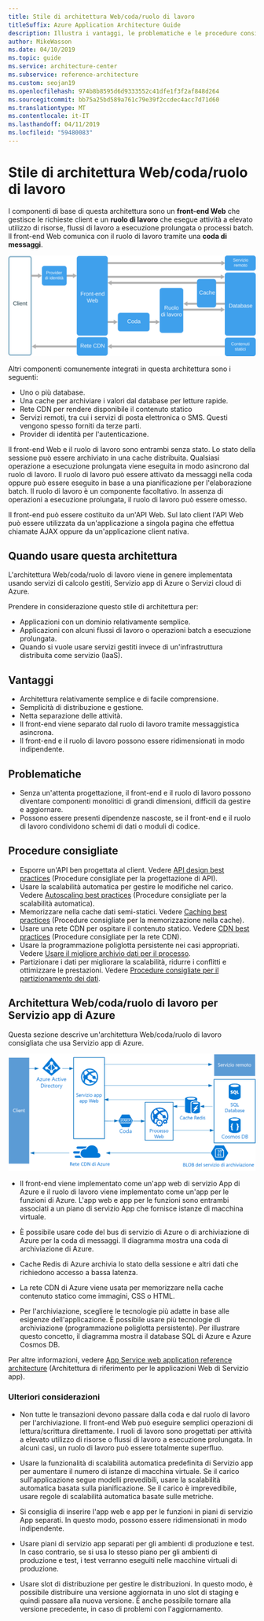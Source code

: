 ```yaml
---
title: Stile di architettura Web/coda/ruolo di lavoro
titleSuffix: Azure Application Architecture Guide
description: Illustra i vantaggi, le problematiche e le procedure consigliate per le architetture Web/coda/ruolo di lavoro in Azure.
author: MikeWasson
ms.date: 04/10/2019
ms.topic: guide
ms.service: architecture-center
ms.subservice: reference-architecture
ms.custom: seojan19
ms.openlocfilehash: 974b8b8595d6d9333552c41dfe1f3f2af848d264
ms.sourcegitcommit: bb75a25bd589a761c79e39f2ccdec4acc7d71d60
ms.translationtype: MT
ms.contentlocale: it-IT
ms.lasthandoff: 04/11/2019
ms.locfileid: "59480083"
---
```

# <a name="web-queue-worker-architecture-style"></a>Stile di architettura Web/coda/ruolo di lavoro

I componenti di base di questa architettura sono un **front-end Web** che gestisce le richieste client e un **ruolo di lavoro** che esegue attività a elevato utilizzo di risorse, flussi di lavoro a esecuzione prolungata o processi batch.  Il front-end Web comunica con il ruolo di lavoro tramite una **coda di messaggi**.

![Diagramma logico dello stile di architettura Web/coda/ruolo di lavoro](./images/web-queue-worker-logical.svg)

Altri componenti comunemente integrati in questa architettura sono i seguenti:

- Uno o più database.
- Una cache per archiviare i valori dal database per letture rapide.
- Rete CDN per rendere disponibile il contenuto statico
- Servizi remoti, tra cui i servizi di posta elettronica o SMS. Questi vengono spesso forniti da terze parti.
- Provider di identità per l'autenticazione.

Il front-end Web e il ruolo di lavoro sono entrambi senza stato. Lo stato della sessione può essere archiviato in una cache distribuita. Qualsiasi operazione a esecuzione prolungata viene eseguita in modo asincrono dal ruolo di lavoro. Il ruolo di lavoro può essere attivato da messaggi nella coda oppure può essere eseguito in base a una pianificazione per l'elaborazione batch. Il ruolo di lavoro è un componente facoltativo. In assenza di operazioni a esecuzione prolungata, il ruolo di lavoro può essere omesso.

Il front-end può essere costituito da un'API Web. Sul lato client l'API Web può essere utilizzata da un'applicazione a singola pagina che effettua chiamate AJAX oppure da un'applicazione client nativa.

## <a name="when-to-use-this-architecture"></a>Quando usare questa architettura

L'architettura Web/coda/ruolo di lavoro viene in genere implementata usando servizi di calcolo gestiti, Servizio app di Azure o Servizi cloud di Azure.

Prendere in considerazione questo stile di architettura per:

- Applicazioni con un dominio relativamente semplice.
- Applicazioni con alcuni flussi di lavoro o operazioni batch a esecuzione prolungata.
- Quando si vuole usare servizi gestiti invece di un'infrastruttura distribuita come servizio (IaaS).

## <a name="benefits"></a>Vantaggi

- Architettura relativamente semplice e di facile comprensione.
- Semplicità di distribuzione e gestione.
- Netta separazione delle attività.
- Il front-end viene separato dal ruolo di lavoro tramite messaggistica asincrona.
- Il front-end e il ruolo di lavoro possono essere ridimensionati in modo indipendente.

## <a name="challenges"></a>Problematiche

- Senza un'attenta progettazione, il front-end e il ruolo di lavoro possono diventare componenti monolitici di grandi dimensioni, difficili da gestire e aggiornare.
- Possono essere presenti dipendenze nascoste, se il front-end e il ruolo di lavoro condividono schemi di dati o moduli di codice.

## <a name="best-practices"></a>Procedure consigliate

- Esporre un'API ben progettata al client. Vedere [API design best practices][api-design] (Procedure consigliate per la progettazione di API).
- Usare la scalabilità automatica per gestire le modifiche nel carico. Vedere [Autoscaling best practices][autoscaling] (Procedure consigliate per la scalabilità automatica).
- Memorizzare nella cache dati semi-statici. Vedere [Caching best practices][caching] (Procedure consigliate per la memorizzazione nella cache).
- Usare una rete CDN per ospitare il contenuto statico. Vedere [CDN best practices][cdn] (Procedure consigliate per la rete CDN).
- Usare la programmazione poliglotta persistente nei casi appropriati. Vedere [Usare il migliore archivio dati per il processo][polyglot].
- Partizionare i dati per migliorare la scalabilità, ridurre i conflitti e ottimizzare le prestazioni. Vedere [Procedure consigliate per il partizionamento dei dati][data-partition].

## <a name="web-queue-worker-on-azure-app-service"></a>Architettura Web/coda/ruolo di lavoro per Servizio app di Azure

Questa sezione descrive un'architettura Web/coda/ruolo di lavoro consigliata che usa Servizio app di Azure.

![Diagramma fisico dello stile di architettura Web/coda/ruolo di lavoro](./images/web-queue-worker-physical.png)

- Il front-end viene implementato come un'app web di servizio App di Azure e il ruolo di lavoro viene implementato come un'app per le funzioni di Azure. L'app web e app per le funzioni sono entrambi associati a un piano di servizio App che fornisce istanze di macchina virtuale.

- È possibile usare code del bus di servizio di Azure o di archiviazione di Azure per la coda di messaggi. Il diagramma mostra una coda di archiviazione di Azure.

- Cache Redis di Azure archivia lo stato della sessione e altri dati che richiedono accesso a bassa latenza.

- La rete CDN di Azure viene usata per memorizzare nella cache contenuto statico come immagini, CSS o HTML.

- Per l'archiviazione, scegliere le tecnologie più adatte in base alle esigenze dell'applicazione. È possibile usare più tecnologie di archiviazione (programmazione poliglotta persistente). Per illustrare questo concetto, il diagramma mostra il database SQL di Azure e Azure Cosmos DB.

Per altre informazioni, vedere [App Service web application reference architecture][scalable-web-app] (Architettura di riferimento per le applicazioni Web di Servizio app).

### <a name="additional-considerations"></a>Ulteriori considerazioni

- Non tutte le transazioni devono passare dalla coda e dal ruolo di lavoro per l'archiviazione. Il front-end Web può eseguire semplici operazioni di lettura/scrittura direttamente. I ruoli di lavoro sono progettati per attività a elevato utilizzo di risorse o flussi di lavoro a esecuzione prolungata. In alcuni casi, un ruolo di lavoro può essere totalmente superfluo.

- Usare la funzionalità di scalabilità automatica predefinita di Servizio app per aumentare il numero di istanze di macchina virtuale. Se il carico sull'applicazione segue modelli prevedibili, usare la scalabilità automatica basata sulla pianificazione. Se il carico è imprevedibile, usare regole di scalabilità automatica basate sulle metriche.

- Si consiglia di inserire l'app web e app per le funzioni in piani di servizio App separati. In questo modo, possono essere ridimensionati in modo indipendente.

- Usare piani di servizio app separati per gli ambienti di produzione e test. In caso contrario, se si usa lo stesso piano per gli ambienti di produzione e test, i test verranno eseguiti nelle macchine virtuali di produzione.

- Usare slot di distribuzione per gestire le distribuzioni. In questo modo, è possibile distribuire una versione aggiornata in uno slot di staging e quindi passare alla nuova versione. È anche possibile tornare alla versione precedente, in caso di problemi con l'aggiornamento.

<!-- links -->

[api-design]: ../../best-practices/api-design.md
[autoscaling]: ../../best-practices/auto-scaling.md
[caching]: ../../best-practices/caching.md
[cdn]: ../../best-practices/cdn.md
[data-partition]: ../../best-practices/data-partitioning.md
[polyglot]: ../design-principles/use-the-best-data-store.md
[scalable-web-app]: ../../reference-architectures/app-service-web-app/scalable-web-app.md
